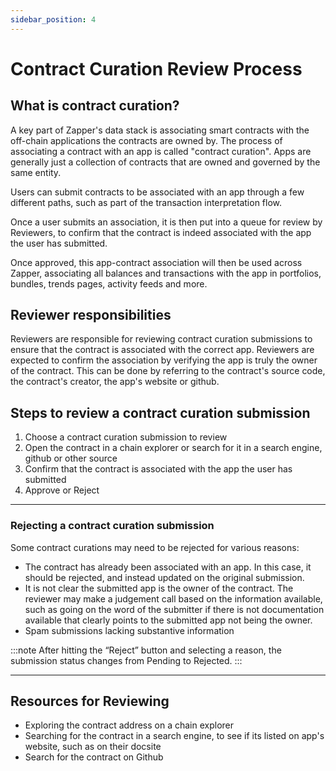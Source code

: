 ```yaml
---
sidebar_position: 4
---
```


# Contract Curation Review Process

## What is contract curation?

A key part of Zapper's data stack is associating smart contracts with the off-chain applications the contracts are owned by. The process of associating a contract with an app is called "contract curation". Apps are generally just a collection of contracts that are owned and governed by the same entity.

Users can submit contracts to be associated with an app through a few different paths, such as part of the transaction interpretation flow.

Once a user submits an association, it is then put into a queue for review by Reviewers, to confirm that the contract is indeed associated with the app the user has submitted.

Once approved, this app-contract association will then be used across Zapper, associating all balances and transactions with the app in portfolios, bundles, trends pages, activity feeds and more.

## Reviewer responsibilities

Reviewers are responsible for reviewing contract curation submissions to ensure that the contract is associated with the correct app. Reviewers are expected to confirm the association by verifying the app is truly the owner of the contract. This can be done by referring to the contract's source code, the contract's creator, the app's website or github.

## Steps to review a contract curation submission

1. Choose a contract curation submission to review
2. Open the contract in a chain explorer or search for it in a search engine, github or other source
3. Confirm that the contract is associated with the app the user has submitted
4. Approve or Reject

---

### Rejecting a contract curation submission

Some contract curations may need to be rejected for various reasons:

- The contract has already been associated with an app. In this case, it should be rejected, and instead updated on the original submission.
- It is not clear the submitted app is the owner of the contract. The reviewer may make a judgement call based on the information available, such as going on the word of the submitter if there is not documentation available that clearly points to the submitted app not being the owner.
- Spam submissions lacking substantive information

:::note
After hitting the “Reject” button and selecting a reason, the submission status changes from Pending to Rejected.
:::

---

## Resources for Reviewing

- Exploring the contract address on a chain explorer
- Searching for the contract in a search engine, to see if its listed on app's website, such as on their docsite
- Search for the contract on Github
